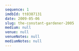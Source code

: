 ```yaml
---
sequence: 1
imdbId: tt0387131
date: 2009-05-06
slug: the-constant-gardener-2005
medium: null
venue: null
venueNotes: null
mediumNotes: null
---
```

